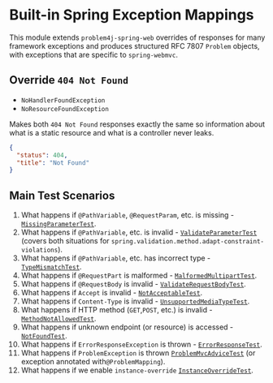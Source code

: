 # Built-in Spring Exception Mappings

This module extends `problem4j-spring-web` overrides of responses for many framework exceptions and produces structured
RFC 7807 `Problem` objects, with exceptions that are specific to `spring-webmvc`.

## Override `404 Not Found`

- `NoHandlerFoundException`
- `NoResourceFoundException`

Makes both `404 Not Found` responses exactly the same so information about what is a static resource and what is a
controller never leaks.

```json
{
  "status": 404,
  "title": "Not Found"
}
```

## Main Test Scenarios

1. What happens if `@PathVariable`, `@RequestParam`, etc. is missing - [`MissingParameterTest`][MissingParameterTest].
2. What happens if `@PathVariable`, etc. is invalid - [`ValidateParameterTest`][ValidateParameterTest] (covers both
   situations for `spring.validation.method.adapt-constraint-violations`).
3. What happens if `@PathVariable`, etc. has incorrect type - [`TypeMismatchTest`][TypeMismatchTest].
4. What happens if `@RequestPart` is malformed - [`MalformedMultipartTest`][MalformedMultipartTest].
5. What happens if `@RequestBody` is invalid - [`ValidateRequestBodyTest`][ValidateRequestBodyTest].
6. What happens if `Accept` is invalid - [`NotAcceptableTest`][NotAcceptableTest].
7. What happens if `Content-Type` is invalid - [`UnsupportedMediaTypeTest`][UnsupportedMediaTypeTest].
8. What happens if HTTP method (`GET`,`POST`, etc.) is invalid - [`MethodNotAllowedTest`][MethodNotAllowedTest].
9. What happens if unknown endpoint (or resource) is accessed - [`NotFoundTest`][NotFoundTest].
10. What happens if `ErrorResponseException` is thrown - [`ErrorResponseTest`][ErrorResponseTest].
11. What happens if `ProblemException` is thrown [`ProblemMvcAdviceTest`][ProblemMvcAdviceTest] (or exception
    annotated with`@ProblemMapping`).
12. What happens if we enable `instance-override` [`InstanceOverrideTest`][InstanceOverrideTest].

[MissingParameterTest]: src/test/java/io/github/malczuuu/problem4j/spring/webmvc/integration/MissingParameterTest.java

[ValidateParameterTest]: src/test/java/io/github/malczuuu/problem4j/spring/webmvc/integration/ValidateParameterTest.java

[TypeMismatchTest]: src/test/java/io/github/malczuuu/problem4j/spring/webmvc/integration/TypeMismatchTest.java

[MalformedMultipartTest]: src/test/java/io/github/malczuuu/problem4j/spring/webmvc/integration/MalformedMultipartTest.java

[ValidateRequestBodyTest]: src/test/java/io/github/malczuuu/problem4j/spring/webmvc/integration/ValidateRequestBodyTest.java

[NotAcceptableTest]: src/test/java/io/github/malczuuu/problem4j/spring/webmvc/integration/NotAcceptableTest.java

[UnsupportedMediaTypeTest]: src/test/java/io/github/malczuuu/problem4j/spring/webmvc/integration/UnsupportedMediaTypeTest.java

[MethodNotAllowedTest]: src/test/java/io/github/malczuuu/problem4j/spring/webmvc/integration/MethodNotAllowedTest.java

[NotFoundTest]: src/test/java/io/github/malczuuu/problem4j/spring/webmvc/integration/NotFoundTest.java

[ErrorResponseTest]: src/test/java/io/github/malczuuu/problem4j/spring/webmvc/integration/ErrorResponseTest.java

[ProblemMvcAdviceTest]: src/test/java/io/github/malczuuu/problem4j/spring/webmvc/integration/ProblemMvcAdviceTest.java

[InstanceOverrideTest]: src/test/java/io/github/malczuuu/problem4j/spring/webmvc/integration/InstanceOverrideTest.java
